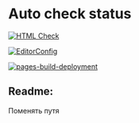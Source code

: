 # Auto check status

[![HTML Check](https://github.com/NaumVlad/dz16---lokalise/actions/workflows/HTML5Validator.yml/badge.svg)](https://github.com/NaumVlad/dz16---lokalise/actions/workflows/HTML5Validator.yml)

[![EditorConfig](https://github.com/NaumVlad/dz16---lokalise/actions/workflows/EditorConfig.yml/badge.svg)](https://github.com/NaumVlad/dz16---lokalise/actions/workflows/EditorConfig.yml)

[![pages-build-deployment](https://github.com/NaumVlad/dz16---lokalise/actions/workflows/pages/pages-build-deployment/badge.svg)](https://github.com/NaumVlad/dz16---lokalise/actions/workflows/pages/pages-build-deployment)

## Readme:
Поменять путя